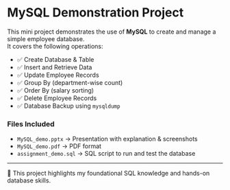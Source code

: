 # MySQL Demonstration Project

This mini project demonstrates the use of **MySQL** to create and manage a simple employee database.  
It covers the following operations:

- ✅ Create Database & Table  
- ✅ Insert and Retrieve Data  
- ✅ Update Employee Records  
- ✅ Group By (department-wise count)  
- ✅ Order By (salary sorting)  
- ✅ Delete Employee Records  
- ✅ Database Backup using `mysqldump`

### Files Included
- `MySQL_demo.pptx` → Presentation with explanation & screenshots
- `MySQL_demo.pdf` → PDF format
- `assignment_demo.sql` → SQL script to run and test the database  

---

📌 This project highlights my foundational SQL knowledge and hands-on database skills.

